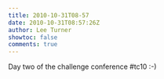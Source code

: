 ```yaml
---
title: 2010-10-31T08-57
date: 2010-10-31T08:57:26Z
author: Lee Turner
showtoc: false
comments: true
---
```


Day two of the challenge conference #tc10 :-)

